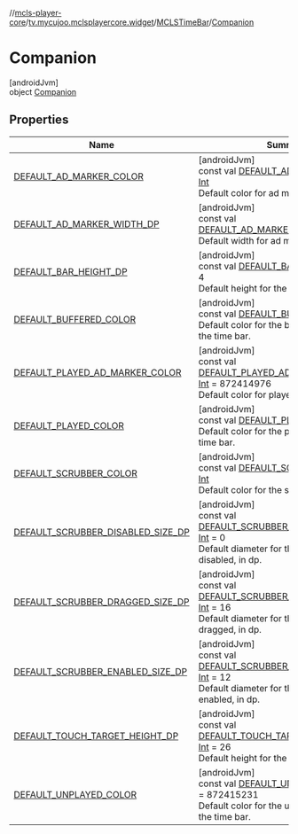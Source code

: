 //[mcls-player-core](../../../../index.md)/[tv.mycujoo.mclsplayercore.widget](../../index.md)/[MCLSTimeBar](../index.md)/[Companion](index.md)

# Companion

[androidJvm]\
object [Companion](index.md)

## Properties

| Name | Summary |
|---|---|
| [DEFAULT_AD_MARKER_COLOR](-d-e-f-a-u-l-t_-a-d_-m-a-r-k-e-r_-c-o-l-o-r.md) | [androidJvm]<br>const val [DEFAULT_AD_MARKER_COLOR](-d-e-f-a-u-l-t_-a-d_-m-a-r-k-e-r_-c-o-l-o-r.md): [Int](https://kotlinlang.org/api/latest/jvm/stdlib/kotlin/-int/index.html)<br>Default color for ad markers. |
| [DEFAULT_AD_MARKER_WIDTH_DP](-d-e-f-a-u-l-t_-a-d_-m-a-r-k-e-r_-w-i-d-t-h_-d-p.md) | [androidJvm]<br>const val [DEFAULT_AD_MARKER_WIDTH_DP](-d-e-f-a-u-l-t_-a-d_-m-a-r-k-e-r_-w-i-d-t-h_-d-p.md): [Int](https://kotlinlang.org/api/latest/jvm/stdlib/kotlin/-int/index.html) = 4<br>Default width for ad markers, in dp. |
| [DEFAULT_BAR_HEIGHT_DP](-d-e-f-a-u-l-t_-b-a-r_-h-e-i-g-h-t_-d-p.md) | [androidJvm]<br>const val [DEFAULT_BAR_HEIGHT_DP](-d-e-f-a-u-l-t_-b-a-r_-h-e-i-g-h-t_-d-p.md): [Int](https://kotlinlang.org/api/latest/jvm/stdlib/kotlin/-int/index.html) = 4<br>Default height for the time bar, in dp. |
| [DEFAULT_BUFFERED_COLOR](-d-e-f-a-u-l-t_-b-u-f-f-e-r-e-d_-c-o-l-o-r.md) | [androidJvm]<br>const val [DEFAULT_BUFFERED_COLOR](-d-e-f-a-u-l-t_-b-u-f-f-e-r-e-d_-c-o-l-o-r.md): [Int](https://kotlinlang.org/api/latest/jvm/stdlib/kotlin/-int/index.html)<br>Default color for the buffered portion of the time bar. |
| [DEFAULT_PLAYED_AD_MARKER_COLOR](-d-e-f-a-u-l-t_-p-l-a-y-e-d_-a-d_-m-a-r-k-e-r_-c-o-l-o-r.md) | [androidJvm]<br>const val [DEFAULT_PLAYED_AD_MARKER_COLOR](-d-e-f-a-u-l-t_-p-l-a-y-e-d_-a-d_-m-a-r-k-e-r_-c-o-l-o-r.md): [Int](https://kotlinlang.org/api/latest/jvm/stdlib/kotlin/-int/index.html) = 872414976<br>Default color for played ad markers. |
| [DEFAULT_PLAYED_COLOR](-d-e-f-a-u-l-t_-p-l-a-y-e-d_-c-o-l-o-r.md) | [androidJvm]<br>const val [DEFAULT_PLAYED_COLOR](-d-e-f-a-u-l-t_-p-l-a-y-e-d_-c-o-l-o-r.md): [Int](https://kotlinlang.org/api/latest/jvm/stdlib/kotlin/-int/index.html)<br>Default color for the played portion of the time bar. |
| [DEFAULT_SCRUBBER_COLOR](-d-e-f-a-u-l-t_-s-c-r-u-b-b-e-r_-c-o-l-o-r.md) | [androidJvm]<br>const val [DEFAULT_SCRUBBER_COLOR](-d-e-f-a-u-l-t_-s-c-r-u-b-b-e-r_-c-o-l-o-r.md): [Int](https://kotlinlang.org/api/latest/jvm/stdlib/kotlin/-int/index.html)<br>Default color for the scrubber handle. |
| [DEFAULT_SCRUBBER_DISABLED_SIZE_DP](-d-e-f-a-u-l-t_-s-c-r-u-b-b-e-r_-d-i-s-a-b-l-e-d_-s-i-z-e_-d-p.md) | [androidJvm]<br>const val [DEFAULT_SCRUBBER_DISABLED_SIZE_DP](-d-e-f-a-u-l-t_-s-c-r-u-b-b-e-r_-d-i-s-a-b-l-e-d_-s-i-z-e_-d-p.md): [Int](https://kotlinlang.org/api/latest/jvm/stdlib/kotlin/-int/index.html) = 0<br>Default diameter for the scrubber when disabled, in dp. |
| [DEFAULT_SCRUBBER_DRAGGED_SIZE_DP](-d-e-f-a-u-l-t_-s-c-r-u-b-b-e-r_-d-r-a-g-g-e-d_-s-i-z-e_-d-p.md) | [androidJvm]<br>const val [DEFAULT_SCRUBBER_DRAGGED_SIZE_DP](-d-e-f-a-u-l-t_-s-c-r-u-b-b-e-r_-d-r-a-g-g-e-d_-s-i-z-e_-d-p.md): [Int](https://kotlinlang.org/api/latest/jvm/stdlib/kotlin/-int/index.html) = 16<br>Default diameter for the scrubber when dragged, in dp. |
| [DEFAULT_SCRUBBER_ENABLED_SIZE_DP](-d-e-f-a-u-l-t_-s-c-r-u-b-b-e-r_-e-n-a-b-l-e-d_-s-i-z-e_-d-p.md) | [androidJvm]<br>const val [DEFAULT_SCRUBBER_ENABLED_SIZE_DP](-d-e-f-a-u-l-t_-s-c-r-u-b-b-e-r_-e-n-a-b-l-e-d_-s-i-z-e_-d-p.md): [Int](https://kotlinlang.org/api/latest/jvm/stdlib/kotlin/-int/index.html) = 12<br>Default diameter for the scrubber when enabled, in dp. |
| [DEFAULT_TOUCH_TARGET_HEIGHT_DP](-d-e-f-a-u-l-t_-t-o-u-c-h_-t-a-r-g-e-t_-h-e-i-g-h-t_-d-p.md) | [androidJvm]<br>const val [DEFAULT_TOUCH_TARGET_HEIGHT_DP](-d-e-f-a-u-l-t_-t-o-u-c-h_-t-a-r-g-e-t_-h-e-i-g-h-t_-d-p.md): [Int](https://kotlinlang.org/api/latest/jvm/stdlib/kotlin/-int/index.html) = 26<br>Default height for the touch target, in dp. |
| [DEFAULT_UNPLAYED_COLOR](-d-e-f-a-u-l-t_-u-n-p-l-a-y-e-d_-c-o-l-o-r.md) | [androidJvm]<br>const val [DEFAULT_UNPLAYED_COLOR](-d-e-f-a-u-l-t_-u-n-p-l-a-y-e-d_-c-o-l-o-r.md): [Int](https://kotlinlang.org/api/latest/jvm/stdlib/kotlin/-int/index.html) = 872415231<br>Default color for the unplayed portion of the time bar. |

